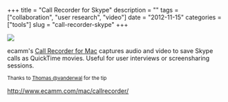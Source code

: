 +++
title = "Call Recorder for Skype"
description = ""
tags = ["collaboration", "user research", "video"]
date = "2012-11-15"
categories = ["tools"]
slug = "call-recorder-skype"
+++


<div class="tool-screenshot mb1"><a href="http://www.ecamm.com/mac/callrecorder/"><img id="bluga-thumbnail-2742" class="bluga-thumbnail custom" src="/media/bluga/
wt5230115bec53c_custom.jpg"/></a></div><p>ecamm's <a href="http://www.ecamm.com/mac/callrecorder/">Call Recorder for Mac</a> captures audio and video to save Skype calls as QuickTime movies. Useful for user interviews or screensharing sessions.</p>

<p><small>Thanks to <a href="https://twitter.com/vanderwal">Thomas @vanderwal</a> for the tip</small></p>

  
<p><a href="http://www.ecamm.com/mac/callrecorder/">http://www.ecamm.com/mac/callrecorder/</a></p>
      
